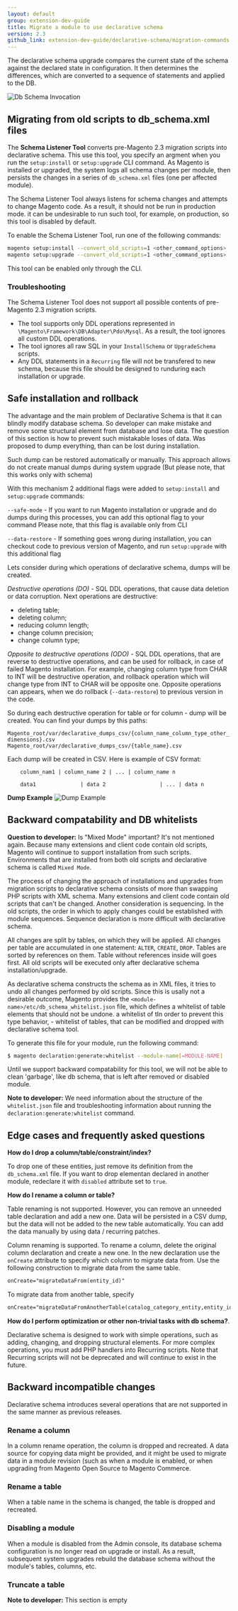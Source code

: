 ```yaml
---
layout: default
group: extension-dev-guide
title: Migrate a module to use declarative schema
version: 2.3
github_link: extension-dev-guide/declarative-schema/migration-commands.md
---
```


The declarative schema upgrade compares the current state of the schema against the declared state in configuration. It then determines the differences, which are converted to a sequence of statements and applied to the DB.

![Db Schema Invocation]({{page.baseurl}}extension-dev-guide/declarative-schema/images/declarative-schema-invocation.png)

## Migrating from old scripts to  db_schema.xml files

The **Schema Listener Tool** converts pre-Magento 2.3 migration scripts into declarative schema. This use this tool, you specify an argment when you run the `setup:install` or `setup:upgrade` CLI command. As Magento is installed or upgraded, the system logs all schema changes per module, then persists the changes in a series of `db_schema.xml` files (one per affected module).

The Schema Listener Tool always listens for schema changes and attempts to change Magento code. As a result, it should not be run in production mode.  it can be undesirable to run such tool, for example, on production, so this tool is disabled by default.

To enable the Schema Listener Tool, run one of the following commands:

```bash
magento setup:install --convert_old_scripts=1 <other_command_options>
magento setup:upgrade --convert_old_scripts=1 <other_command_options>
```

<div class="bs-callout bs-callout-info" id="info" markdown="1">
This tool can be enabled only through the CLI.
</div>

### Troubleshooting

The Schema Listener Tool does not support all possible contents of pre-Magento 2.3 migration scripts.

* The tool supports only DDL operations represented in `\Magento\Framework\DB\Adapter\Pdo\Mysql`. As a result, the tool ignores all custom DDL operations.
* The tool ignores all raw SQL in your `InstallSchema` or `UpgradeSchema` scripts.
* Any DDL statements in a `Recurring` file will not be transfered to new schema, because this file should be designed to runduring each installation or upgrade.

## Safe installation and rollback

The advantage and the main problem of Declarative Schema is that it can blindly modify database schema. So developer can make mistake and remove some structural element from database and lose data.
The question of this section is how to prevent such mistakable loses of data. Was proposed to dump everything, than can be lost during installation.

Such dump can be restored automatically or manually. This approach allows do not create manual dumps during system upgrade (But please note, that this works only with schema)

With this mechanism 2 additional flags were added to `setup:install` and `setup:upgrade` commands:

`--safe-mode` - If you want to run Magento installation or upgrade and do dumps during this processes, you can add this optional flag to your command
Please note, that this flag is available only from CLI

`--data-restore` - If something goes wrong during installation, you can checkout code to previous version of Magento, and run `setup:upgrade`
with this additional flag

Lets consider during which operations of declarative schema, dumps will be created.

*Destructive operations (DO)* - SQL DDL operations, that cause data deletion or data corruption. Next operations are destructive:

- deleting table;
- deleting column;
- reducing column length;
- change column precision;
- change column type;

*Opposite to destructive operations (ODO)* - SQL DDL operations, that are reverse to destructive operations, and can be used for rollback, in case of failed Magento installation. For example, changing column type from CHAR to INT will be destructive
operation, and rollback operation which will change type from INT to CHAR will be opposite one.
Opposite operations can appears, when we do rollback (`--data-restore`) to previous version in the code.

So during each destructive operation for table or for column - dump will be created. You can find your dumps by this paths:

`Magento_root/var/declarative_dumps_csv/{column_name_column_type_other_dimensions}.csv`
`Magento_root/var/declarative_dumps_csv/{table_name}.csv`

Each dump will be created in CSV.
Here is example of CSV format:

```csv
    column_nam1 | column_name 2 | ... | column_name n

    data1              | data 2                 | ... | data n
```

**Dump Example**
![Dump Example]({{page.baseurl}}extension-dev-guide/declarative-schema/images/dump_example.png)


## Backward compatability and DB whitelists

**Question to developer:** Is "Mixed Mode" important? It's not mentioned again.
Because many extensions and client code contain old scripts, Magento will continue to support installation from such scripts. Environments that are installed from both old scripts and declarative schema is called `Mixed Mode`.

The process of changing the approach of installations and upgrades from migration scripts to declarative schema consists of more than swapping PHP scripts with XML schema. Many extensions and client code contain old scripts that can't be changed. Another consideration is sequencing. In the old scripts, the order in which to apply changes could be established with module sequences. Sequence declaration is more difficult with declarative schema.

All changes are split by tables, on which they will be applied. All changes per table are accumulated in one statement: `ALTER`, `CREATE`, `DROP`. Tables are sorted by references on them. Table without references inside will goes first. All old scripts will be executed only after declarative schema installation/upgrade.

As declarative schema constructs the schema as in XML files, it tries to undo all changes performed by old scripts. Since this is usally not a desirable outcome, Magento provides the `<module-name>/etc/db_schema_whitelist.json` file, which defines a whitelist of table elements that should not be undone.  a whitelist of tIn order to prevent this type behavior, - whitelist of tables, that can be modified and dropped with declarative schema tool.

To generate this file for your module, run the following command:

```bash
$ magento declaration:generate:whitelist --module-name[=MODULE-NAME]
```

Until we support backward compatability for this tool, we will not be able to clean 'garbage', like db schema, that is left after removed or disabled module.

**Note to developer:** We need information about the structure of the `whitelist.json` file and troubleshooting information about running the `declaration:generate:whitelist` command.


## Edge cases and frequently asked questions

**How do I drop a column/table/constraint/index?**

To drop one of these entities, just remove its definition from the `db_schema.xml` file. If you want to drop elementan declared in another module, redeclare it with `disabled` attribute set to `true`.

**How do I rename a column or table?**

Table renaming is not supported. However, you can remove an unneeded table declaration and add a new one. Data will be persisted in a CSV dump, but the data will not be added to the new table automatically. You can add the data manually by using data / recurring patches.

Column renaming is supported. To rename a column, delete the original column declaration and create a new one. In the new declaration use the `onCreate` attribute to specify which column to migrate data from. Use the following construction to migrate data from the same table.

```xml
onCreate="migrateDataFrom(entity_id)"
```

To migrate data from another table, specify

```xml
onCreate="migrateDataFromAnotherTable(catalog_category_entity,entity_id)"
```

**How do I perform optimization or other non-trivial tasks with db schema?**.

Declarative schema is designed to work with simple operations, such as adding, changing, and dropping structural elements. For more complex operations, you must add PHP handlers into Recurring scripts. Note that Recurring scripts will not be deprecated and will continue to exist in the future.

## Backward incompatible changes

Declarative schema introduces several operations that are not supported in the same manner as previous releases.

### Rename a column

In a column rename operation, the column is dropped and recreated. A data source for copying data might be provided, and it might be used to migrate data in a module revision (such as when a module is enabled, or when upgrading from Magento Open Source to Magento Commerce.

### Rename a table

When a table name in the schema is changed, the table is dropped and recreated.

### Disabling a module

When a module is disabled from the Admin console, its database schema configuration is no longer read on upgrade or install. As a result, subsequent system upgrades rebuild the database schema without the module's tables, columns, etc.

### Truncate a table

**Note to developer:** This section is empty
